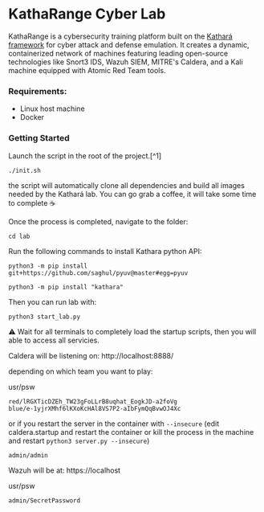 # KathaRange Cyber Lab
KathaRange is a cybersecurity training platform built on the [Kathará framework](https://github.com/KatharaFramework) for cyber attack and defense emulation. It creates a dynamic, containerized network of machines featuring leading open-source technologies like Snort3 IDS, Wazuh SIEM, MITRE's Caldera, and a Kali machine equipped with Atomic Red Team tools.

### Requirements:
- Linux host machine
- Docker
  
### Getting Started
Launch the script in the root of the project.[^1]

    ./init.sh
the script will automatically clone all dependencies and build all images needed by the Kathará lab. You can go grab a coffee, it will take some time to complete :coffee:

Once the process is completed, navigate to the folder:
```
cd lab
```
Run the following commands to install Kathara python API:
```
python3 -m pip install git+https://github.com/saghul/pyuv@master#egg=pyuv
```
```
python3 -m pip install "kathara"
```
Then you can run lab with:
```
python3 start_lab.py
```
⚠️ Wait for all terminals to completely load the startup scripts, then you will able to access all servicies.

Caldera will be listening on:
http://localhost:8888/

depending on which team you want to play:

usr/psw

    red/lRGXTicDZEh_TW23gFoLLrB8uqhat_EogkJD-a2foVg
    blue/e-1yjrXMhf6lKXoKcHAl8VS7P2-aIbFymQqBvwOJ4Xc

or if you restart the server in the container with `--insecure` (edit caldera.startup and restart the container or kill the process in the machine and restart `python3 server.py --insecure`) 

    admin/admin

Wazuh will be at:
https://localhost

usr/psw

    admin/SecretPassword

